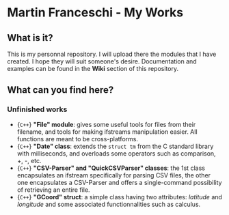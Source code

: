 # Martin Franceschi - My Works
## What is it?
This is my personnal repository. I will upload there the modules that I have created. I hope they will suit someone's desire. Documentation and examples can be found in the **Wiki** section of this repository.

## What can you find here?

### Unfinished works
- {`C++`} __"File" module__: gives some useful tools for files from their filename, and tools for making ifstreams manipulation easier. All functions are meant to be cross-platforms.
- {`C++`} __"Date" class__: extends the `struct tm` from the C standard library with milliseconds, and overloads some operators such as comparison, +, -, etc.
- {`C++`} __"CSV-Parser" and "QuickCSVParser" classes__: the 1st class encapsulates an ifstream specifically for parsing CSV files, the other one encapsulates a CSV-Parser and offers a single-command possibility of retrieving an entire file.
- {`C++`} __"GCoord" struct__: a simple class having two attributes: *latitude* and *longitude* and some associated functionnalities such as calculus.
